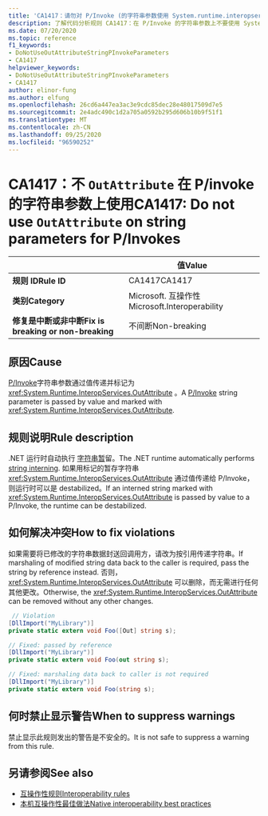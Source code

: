 ```yaml
---
title: 'CA1417：请勿对 P/Invoke (的字符串参数使用 System.runtime.interopservices.outattribute 代码分析) '
description: 了解代码分析规则 CA1417：在 P/Invoke 的字符串参数上不要使用 System.runtime.interopservices.outattribute
ms.date: 07/20/2020
ms.topic: reference
f1_keywords:
- DoNotUseOutAttributeStringPInvokeParameters
- CA1417
helpviewer_keywords:
- DoNotUseOutAttributeStringPInvokeParameters
- CA1417
author: elinor-fung
ms.author: elfung
ms.openlocfilehash: 26cd6a447ea3ac3e9cdc85dec28e48017509d7e5
ms.sourcegitcommit: 2e4adc490c1d2a705a0592b295d606b10b9f51f1
ms.translationtype: MT
ms.contentlocale: zh-CN
ms.lasthandoff: 09/25/2020
ms.locfileid: "96590252"
---
```

# <a name="ca1417-do-not-use-outattribute-on-string-parameters-for-pinvokes"></a><span data-ttu-id="d2a81-103">CA1417：不 `OutAttribute` 在 P/invoke 的字符串参数上使用</span><span class="sxs-lookup"><span data-stu-id="d2a81-103">CA1417: Do not use `OutAttribute` on string parameters for P/Invokes</span></span>

| | <span data-ttu-id="d2a81-104">值</span><span class="sxs-lookup"><span data-stu-id="d2a81-104">Value</span></span> |
|-|-|
| <span data-ttu-id="d2a81-105">**规则 ID**</span><span class="sxs-lookup"><span data-stu-id="d2a81-105">**Rule ID**</span></span> |<span data-ttu-id="d2a81-106">CA1417</span><span class="sxs-lookup"><span data-stu-id="d2a81-106">CA1417</span></span>|
| <span data-ttu-id="d2a81-107">**类别**</span><span class="sxs-lookup"><span data-stu-id="d2a81-107">**Category**</span></span> |<span data-ttu-id="d2a81-108">Microsoft. 互操作性</span><span class="sxs-lookup"><span data-stu-id="d2a81-108">Microsoft.Interoperability</span></span>|
| <span data-ttu-id="d2a81-109">**修复是中断或非中断**</span><span class="sxs-lookup"><span data-stu-id="d2a81-109">**Fix is breaking or non-breaking**</span></span> |<span data-ttu-id="d2a81-110">不间断</span><span class="sxs-lookup"><span data-stu-id="d2a81-110">Non-breaking</span></span>|

## <a name="cause"></a><span data-ttu-id="d2a81-111">原因</span><span class="sxs-lookup"><span data-stu-id="d2a81-111">Cause</span></span>

<span data-ttu-id="d2a81-112">[P/Invoke](../../../standard/native-interop/pinvoke.md)字符串参数通过值传递并标记为 <xref:System.Runtime.InteropServices.OutAttribute> 。</span><span class="sxs-lookup"><span data-stu-id="d2a81-112">A [P/Invoke](../../../standard/native-interop/pinvoke.md) string parameter is passed by value and marked with <xref:System.Runtime.InteropServices.OutAttribute>.</span></span>

## <a name="rule-description"></a><span data-ttu-id="d2a81-113">规则说明</span><span class="sxs-lookup"><span data-stu-id="d2a81-113">Rule description</span></span>

<span data-ttu-id="d2a81-114">.NET 运行时自动执行 [字符串暂](/dotnet/api/system.string.intern#remarks)留。</span><span class="sxs-lookup"><span data-stu-id="d2a81-114">The .NET runtime automatically performs [string interning](/dotnet/api/system.string.intern#remarks).</span></span> <span data-ttu-id="d2a81-115">如果用标记的暂存字符串 <xref:System.Runtime.InteropServices.OutAttribute> 通过值传递给 P/Invoke，则运行时可以是 destabilized。</span><span class="sxs-lookup"><span data-stu-id="d2a81-115">If an interned string marked with <xref:System.Runtime.InteropServices.OutAttribute> is passed by value to a P/Invoke, the runtime can be destabilized.</span></span>

## <a name="how-to-fix-violations"></a><span data-ttu-id="d2a81-116">如何解决冲突</span><span class="sxs-lookup"><span data-stu-id="d2a81-116">How to fix violations</span></span>

<span data-ttu-id="d2a81-117">如果需要将已修改的字符串数据封送回调用方，请改为按引用传递字符串。</span><span class="sxs-lookup"><span data-stu-id="d2a81-117">If marshaling of modified string data back to the caller is required, pass the string by reference instead.</span></span> <span data-ttu-id="d2a81-118">否则， <xref:System.Runtime.InteropServices.OutAttribute> 可以删除，而无需进行任何其他更改。</span><span class="sxs-lookup"><span data-stu-id="d2a81-118">Otherwise, the <xref:System.Runtime.InteropServices.OutAttribute> can be removed without any other changes.</span></span>

```csharp
 // Violation
[DllImport("MyLibrary")]
private static extern void Foo([Out] string s);

// Fixed: passed by reference
[DllImport("MyLibrary")]
private static extern void Foo(out string s);

// Fixed: marshaling data back to caller is not required
[DllImport("MyLibrary")]
private static extern void Foo(string s);
```

## <a name="when-to-suppress-warnings"></a><span data-ttu-id="d2a81-119">何时禁止显示警告</span><span class="sxs-lookup"><span data-stu-id="d2a81-119">When to suppress warnings</span></span>

<span data-ttu-id="d2a81-120">禁止显示此规则发出的警告是不安全的。</span><span class="sxs-lookup"><span data-stu-id="d2a81-120">It is not safe to suppress a warning from this rule.</span></span>

## <a name="see-also"></a><span data-ttu-id="d2a81-121">另请参阅</span><span class="sxs-lookup"><span data-stu-id="d2a81-121">See also</span></span>

- [<span data-ttu-id="d2a81-122">互操作性规则</span><span class="sxs-lookup"><span data-stu-id="d2a81-122">Interoperability rules</span></span>](interoperability-warnings.md)
- [<span data-ttu-id="d2a81-123">本机互操作性最佳做法</span><span class="sxs-lookup"><span data-stu-id="d2a81-123">Native interoperability best practices</span></span>](../../../standard/native-interop/best-practices.md)
